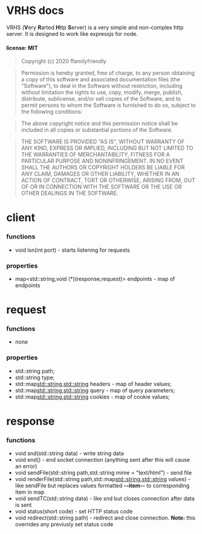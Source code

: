 # VRHS docs

VRHS (**V**ery **R**arted **H**ttp **S**erver) is a very simple and non-complex http server. It is designed to work like expressjs for node.


#### license: MIT
> Copyright (c) 2020 ffamilyfriendly

> Permission is hereby granted, free of charge, to any person obtaining a copy
of this software and associated documentation files (the "Software"), to deal
in the Software without restriction, including without limitation the rights
to use, copy, modify, merge, publish, distribute, sublicense, and/or sell
copies of the Software, and to permit persons to whom the Software is
furnished to do so, subject to the following conditions:

> The above copyright notice and this permission notice shall be included in all
copies or substantial portions of the Software.

> THE SOFTWARE IS PROVIDED "AS IS", WITHOUT WARRANTY OF ANY KIND, EXPRESS OR
IMPLIED, INCLUDING BUT NOT LIMITED TO THE WARRANTIES OF MERCHANTABILITY,
FITNESS FOR A PARTICULAR PURPOSE AND NONINFRINGEMENT. IN NO EVENT SHALL THE
AUTHORS OR COPYRIGHT HOLDERS BE LIABLE FOR ANY CLAIM, DAMAGES OR OTHER
LIABILITY, WHETHER IN AN ACTION OF CONTRACT, TORT OR OTHERWISE, ARISING FROM,
OUT OF OR IN CONNECTION WITH THE SOFTWARE OR THE USE OR OTHER DEALINGS IN THE
SOFTWARE.


# client
### functions
* void lsn(int port) - starts listening for requests

### properties
* map<std::string,void (*)(response,request)> endpoints - map of endpoints

# request
### functions
* none

### properties
* std::string path;
* std::string type;
* std::map<std::string,std::string> headers - map of header values;
* std::map<std::string,std::string> query - map of query parameters;
* std::map<std::string,std::string> cookies - map of cookie values;

# response
### functions
* void snd(std::string data) - write string data 
* void end() - end socket connection (anything sent after this will cause an error)
* void sendFile(std::string path,std::string mime = "text/html") - send file
* void renderFile(std::string path,std::map<std::string,std::string> values) - like sendFile but replaces values formatted **--item--** to corresponding item in map
* void sendTC(std::string data) - like snd but closes connection after data is sent
* void status(short code) - set HTTP status code
* void redirect(std::string path) - redirect and close connection. **Note:** this overrides any previusly set status code